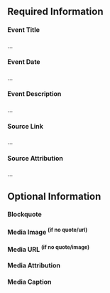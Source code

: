 <!--
Please fill in all required information for the event you wish to add.

You can leave comments like this one in place -- just replace ... with 
your event details.
-->

## Required Information

#### Event Title
<!-- Keep it short and sweet -->
...

#### Event Date
<!-- Format date MM-DD-YYYY -->
...

#### Event Description
<!-- Can be multiple paragraphs, supports html -->
...

#### Source Link
<!-- URL for source -->
...

#### Source Attribution
<!-- For example, New York Times -->
...

## Optional Information

#### Blockquote
<!-- Quote will be highlighted alongside event description -->


#### Media Image <sup>(if no quote/url)</sup>
<!-- Drop Image Here -->


#### Media URL <sup>(if no quote/image)</sup>
<!--
Links to youtube, twitter, and several other sites are supported.
For all available options see https://timeline.knightlab.com/docs/media-types.html
-->


#### Media Attribution
<!-- Photographer, publication, youtube channel, etc -->


#### Media Caption
<!-- Will be displayed below quote, image, or media embed -->
